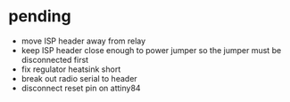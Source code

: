 # pending
- move ISP header away from relay
- keep ISP header close enough to power jumper so the jumper must be disconnected first
- fix regulator heatsink short
- break out radio serial to header
- disconnect reset pin on attiny84
